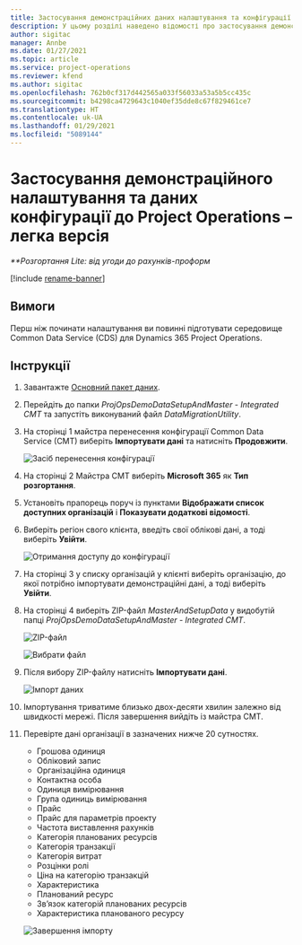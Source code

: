 ```yaml
---
title: Застосування демонстраційних даних налаштування та конфігурації – легка версія
description: У цьому розділі наведено відомості про застосування демонстраційних даних налаштування та конфігурації для Project Operations.
author: sigitac
manager: Annbe
ms.date: 01/27/2021
ms.topic: article
ms.service: project-operations
ms.reviewer: kfend
ms.author: sigitac
ms.openlocfilehash: 762b0cf317d442565a033f56033a53a5b5cc435c
ms.sourcegitcommit: b4298ca4729643c1040ef35dde8c67f829461ce7
ms.translationtype: HT
ms.contentlocale: uk-UA
ms.lasthandoff: 01/29/2021
ms.locfileid: "5089144"
---
```

# <a name="apply-demo-setup-and-configuration-data-for-project-operations---lite"></a>Застосування демонстраційного налаштування та даних конфігурації до Project Operations – легка версія 

_**Розгортання Lite: від угоди до рахунків-проформ_

[!include [rename-banner](~/includes/cc-data-platform-banner.md)]

## <a name="prerequisites"></a>Вимоги

Перш ніж починати налаштування ви повинні підготувати середовище Common Data Service (CDS) для Dynamics 365 Project Operations.


## <a name="instructions"></a>Інструкції

1. Завантажте [Основний пакет даних](https://download.microsoft.com/download/3/4/1/341bf279-a64f-4baa-af31-ce624859b518/ProjOpsSampleSetupData%20-%20CE%20only%20CMT.zip). 
2. Перейдіть до папки *ProjOpsDemoDataSetupAndMaster - Integrated CMT* та запустіть виконуваний файл *DataMigrationUtility*.
3. На сторінці 1 майстра перенесення конфігурації Common Data Service (CMT) виберіть **Імпортувати дані** та натисніть **Продовжити**.

    ![Засіб перенесення конфігурації](./media/1ConfigurationMigration.png)

4. На сторінці 2 Майстра CMT виберіть **Microsoft 365** як **Тип розгортання**.
5. Установіть прапорець поруч із пунктами **Відображати список доступних організацій** і **Показувати додаткові відомості**.
6. Виберіть регіон свого клієнта, введіть свої облікові дані, а тоді виберіть **Увійти**.

   ![Отримання доступу до конфігурації](./media/2ConfigurationSignin.png)

7. На сторінці 3 у списку організацій у клієнті виберіть організацію, до якої потрібно імпортувати демонстраційні дані, а тоді виберіть **Увійти**.
8. На сторінці 4 виберіть ZIP-файл *MasterAndSetupData* у видобутій папці *ProjOpsDemoDataSetupAndMaster - Integrated CMT*.

   ![ZIP-файл](./media/3ZipFile.png)

   ![Вибрати файл](./media/4SelectAFile.png)

9. Після вибору ZIP-файлу натисніть **Імпортувати дані**.

   ![Імпорт даних](./media/5ImportData.png)

10. Імпортування триватиме близько двох-десяти хвилин залежно від швидкості мережі. Після завершення вийдіть із майстра CMT. 
11. Перевірте дані організації в зазначених нижче 20 сутностях.

    -   Грошова одиниця
    -   Обліковий запис
    -   Організаційна одиниця
    -   Контактна особа
    -   Одиниця вимірювання
    -   Група одиниць вимірювання
    -   Прайс
    -   Прайс для параметрів проекту 
    -   Частота виставлення рахунків
    -   Категорія планованих ресурсів
    -   Категорія транзакції
    -   Категорія витрат
    -   Розцінки ролі
    -   Ціна на категорію транзакцій
    -   Характеристика
    -   Планований ресурс
    -   Зв’язок категорій планованих ресурсів
    -   Характеристика планованого ресурсу

    ![Завершення імпорту](./media/6CompleteImport.png)
